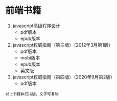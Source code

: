 # 前端书籍

1. javascript高级程序设计
	- pdf版本
	- epub版本 
2. javascript权威指南（第三版）（2012年3月第1版）
	- pdf版本
	- mobi版本
	- epub版本
	- 英文版
3. javascript权威指南（第四版）（2020年9月第2版）
	- pdf版本
	
	
`以上书籍非扫描版，文字可复制`
	
